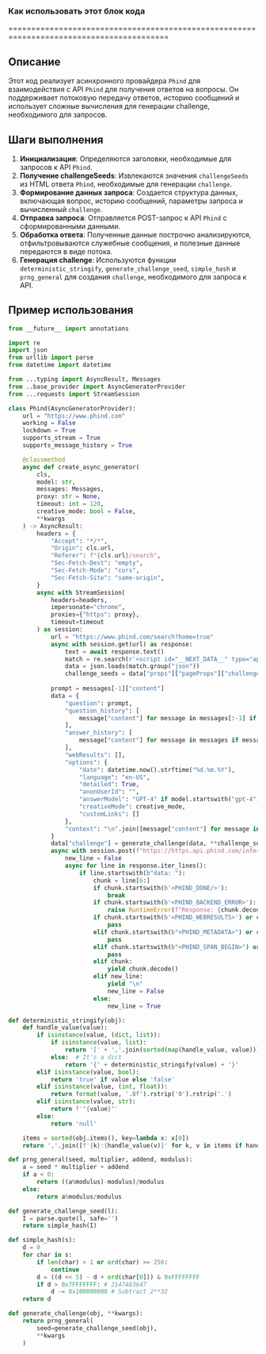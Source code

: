 ### Как использовать этот блок кода
=========================================================================================

Описание
-------------------------
Этот код реализует асинхронного провайдера `Phind` для взаимодействия с API `Phind` для получения ответов на вопросы. Он поддерживает потоковую передачу ответов, историю сообщений и использует сложные вычисления для генерации challenge, необходимого для запросов.

Шаги выполнения
-------------------------
1. **Инициализация**: Определяются заголовки, необходимые для запросов к API `Phind`.
2. **Получение challengeSeeds**: Извлекаются значения `challengeSeeds` из HTML ответа `Phind`, необходимые для генерации `challenge`.
3. **Формирование данных запроса**: Создается структура данных, включающая вопрос, историю сообщений, параметры запроса и вычисленный `challenge`.
4. **Отправка запроса**: Отправляется POST-запрос к API `Phind` с сформированными данными.
5. **Обработка ответа**: Полученные данные построчно анализируются, отфильтровываются служебные сообщения, и полезные данные передаются в виде потока.
6. **Генерация challenge**: Используются функции `deterministic_stringify`, `generate_challenge_seed`, `simple_hash` и `prng_general` для создания `challenge`, необходимого для запроса к API.

Пример использования
-------------------------

```python
from __future__ import annotations

import re
import json
from urllib import parse
from datetime import datetime

from ...typing import AsyncResult, Messages
from ..base_provider import AsyncGeneratorProvider
from ...requests import StreamSession

class Phind(AsyncGeneratorProvider):
    url = "https://www.phind.com"
    working = False
    lockdown = True
    supports_stream = True
    supports_message_history = True

    @classmethod
    async def create_async_generator(
        cls,
        model: str,
        messages: Messages,
        proxy: str = None,
        timeout: int = 120,
        creative_mode: bool = False,
        **kwargs
    ) -> AsyncResult:
        headers = {
            "Accept": "*/*",
            "Origin": cls.url,
            "Referer": f"{cls.url}/search",
            "Sec-Fetch-Dest": "empty", 
            "Sec-Fetch-Mode": "cors", 
            "Sec-Fetch-Site": "same-origin",
        }
        async with StreamSession(
            headers=headers,
            impersonate="chrome",
            proxies={"https": proxy},
            timeout=timeout
        ) as session:
            url = "https://www.phind.com/search?home=true"
            async with session.get(url) as response:
                text = await response.text()
                match = re.search(r'<script id="__NEXT_DATA__" type="application/json">(?P<json>[\S\s]+?)</script>', text)
                data = json.loads(match.group("json"))
                challenge_seeds = data["props"]["pageProps"]["challengeSeeds"]
                
            prompt = messages[-1]["content"]
            data = {
                "question": prompt,
                "question_history": [
                    message["content"] for message in messages[:-1] if message["role"] == "user"
                ],
                "answer_history": [
                    message["content"] for message in messages if message["role"] == "assistant"
                ],
                "webResults": [],
                "options": {
                    "date": datetime.now().strftime("%d.%m.%Y"),
                    "language": "en-US",
                    "detailed": True,
                    "anonUserId": "",
                    "answerModel": "GPT-4" if model.startswith("gpt-4") else "Phind-34B",
                    "creativeMode": creative_mode,
                    "customLinks": []
                },
                "context": "\n".join([message["content"] for message in messages if message["role"] == "system"]),
            }
            data["challenge"] = generate_challenge(data, **challenge_seeds)
            async with session.post(f"https://https.api.phind.com/infer/", headers=headers, json=data) as response:
                new_line = False
                async for line in response.iter_lines():
                    if line.startswith(b"data: "):
                        chunk = line[6:]
                        if chunk.startswith(b'<PHIND_DONE/>'):
                            break
                        if chunk.startswith(b'<PHIND_BACKEND_ERROR>'):
                            raise RuntimeError(f"Response: {chunk.decode()}")
                        if chunk.startswith(b'<PHIND_WEBRESULTS>') or chunk.startswith(b'<PHIND_FOLLOWUP>'):
                            pass
                        elif chunk.startswith(b"<PHIND_METADATA>") or chunk.startswith(b"<PHIND_INDICATOR>"):
                            pass
                        elif chunk.startswith(b"<PHIND_SPAN_BEGIN>") or chunk.startswith(b"<PHIND_SPAN_END>"):
                            pass
                        elif chunk:
                            yield chunk.decode()
                        elif new_line:
                            yield "\n"
                            new_line = False
                        else:
                            new_line = True

def deterministic_stringify(obj):
    def handle_value(value):
        if isinstance(value, (dict, list)):
            if isinstance(value, list):
                return '[' + ','.join(sorted(map(handle_value, value))) + ']'
            else:  # It's a dict
                return '{' + deterministic_stringify(value) + '}'
        elif isinstance(value, bool):
            return 'true' if value else 'false'
        elif isinstance(value, (int, float)):
            return format(value, '.8f').rstrip('0').rstrip('.')
        elif isinstance(value, str):
            return f'"{value}"'
        else:
            return 'null'

    items = sorted(obj.items(), key=lambda x: x[0])
    return ','.join([f'{k}:{handle_value(v)}' for k, v in items if handle_value(v) is not None])

def prng_general(seed, multiplier, addend, modulus):
    a = seed * multiplier + addend
    if a < 0:
        return ((a%modulus)-modulus)/modulus
    else:
        return a%modulus/modulus

def generate_challenge_seed(l):
    I = parse.quote(l, safe='')
    return simple_hash(I)

def simple_hash(s):
    d = 0
    for char in s:
        if len(char) > 1 or ord(char) >= 256:
            continue
        d = ((d << 5) - d + ord(char[0])) & 0xFFFFFFFF
        if d > 0x7FFFFFFF: # 2147483647
            d -= 0x100000000 # Subtract 2**32
    return d

def generate_challenge(obj, **kwargs):
    return prng_general(
        seed=generate_challenge_seed(obj),
        **kwargs
    )